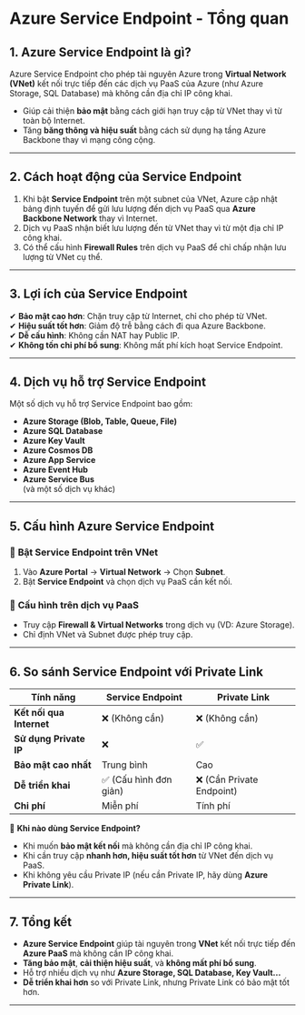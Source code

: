 # **Azure Service Endpoint - Tổng quan**

## **1. Azure Service Endpoint là gì?**
Azure Service Endpoint cho phép tài nguyên Azure trong **Virtual Network (VNet)** kết nối trực tiếp đến các dịch vụ PaaS của Azure (như Azure Storage, SQL Database) mà không cần địa chỉ IP công khai.  
- Giúp cải thiện **bảo mật** bằng cách giới hạn truy cập từ VNet thay vì từ toàn bộ Internet.  
- Tăng **băng thông và hiệu suất** bằng cách sử dụng hạ tầng Azure Backbone thay vì mạng công cộng.

---

## **2. Cách hoạt động của Service Endpoint**
1. Khi bật **Service Endpoint** trên một subnet của VNet, Azure cập nhật bảng định tuyến để gửi lưu lượng đến dịch vụ PaaS qua **Azure Backbone Network** thay vì Internet.  
2. Dịch vụ PaaS nhận biết lưu lượng đến từ VNet thay vì từ một địa chỉ IP công khai.  
3. Có thể cấu hình **Firewall Rules** trên dịch vụ PaaS để chỉ chấp nhận lưu lượng từ VNet cụ thể.  

---

## **3. Lợi ích của Service Endpoint**
✔ **Bảo mật cao hơn**: Chặn truy cập từ Internet, chỉ cho phép từ VNet.  
✔ **Hiệu suất tốt hơn**: Giảm độ trễ bằng cách đi qua Azure Backbone.  
✔ **Dễ cấu hình**: Không cần NAT hay Public IP.  
✔ **Không tốn chi phí bổ sung**: Không mất phí kích hoạt Service Endpoint.  

---

## **4. Dịch vụ hỗ trợ Service Endpoint**
Một số dịch vụ hỗ trợ Service Endpoint bao gồm:  
- **Azure Storage (Blob, Table, Queue, File)**
- **Azure SQL Database**
- **Azure Key Vault**
- **Azure Cosmos DB**
- **Azure App Service**
- **Azure Event Hub**
- **Azure Service Bus**  
(và một số dịch vụ khác)

---

## **5. Cấu hình Azure Service Endpoint**
### 🔹 **Bật Service Endpoint trên VNet**
1. Vào **Azure Portal** → **Virtual Network** → Chọn **Subnet**.  
2. Bật **Service Endpoint** và chọn dịch vụ PaaS cần kết nối.  

### 🔹 **Cấu hình trên dịch vụ PaaS**
- Truy cập **Firewall & Virtual Networks** trong dịch vụ (VD: Azure Storage).  
- Chỉ định VNet và Subnet được phép truy cập.  

---

## **6. So sánh Service Endpoint với Private Link**
| Tính năng               | **Service Endpoint** | **Private Link** |
|-------------------------|---------------------|------------------|
| **Kết nối qua Internet** | ❌ (Không cần)      | ❌ (Không cần)   |
| **Sử dụng Private IP**  | ❌                  | ✅ |
| **Bảo mật cao nhất**    | Trung bình         | Cao |
| **Dễ triển khai**      | ✅ (Cấu hình đơn giản) | ❌ (Cần Private Endpoint) |
| **Chi phí**            | Miễn phí           | Tính phí |

📌 **Khi nào dùng Service Endpoint?**  
- Khi muốn **bảo mật kết nối** mà không cần địa chỉ IP công khai.  
- Khi cần truy cập **nhanh hơn, hiệu suất tốt hơn** từ VNet đến dịch vụ PaaS.  
- Khi không yêu cầu Private IP (nếu cần Private IP, hãy dùng **Azure Private Link**).  

---

## **7. Tổng kết**
- **Azure Service Endpoint** giúp tài nguyên trong **VNet** kết nối trực tiếp đến **Azure PaaS** mà không cần IP công khai.  
- **Tăng bảo mật**, **cải thiện hiệu suất**, và **không mất phí bổ sung**.  
- Hỗ trợ nhiều dịch vụ như **Azure Storage, SQL Database, Key Vault...**  
- **Dễ triển khai hơn** so với Private Link, nhưng Private Link có bảo mật tốt hơn.  

---
